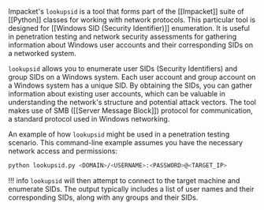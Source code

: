 Impacket's `lookupsid` is a tool that forms part of the [[Impacket]] suite of [[Python]] classes for working with network protocols. This particular tool is designed for [[Windows SID (Security Identifier)]] enumeration. It is useful in penetration testing and network security assessments for gathering information about Windows user accounts and their corresponding SIDs on a networked system.

`lookupsid` allows you to enumerate user SIDs (Security Identifiers) and group SIDs on a Windows system. Each user account and group account on a Windows system has a unique SID. By obtaining the SIDs, you can gather information about existing user accounts, which can be valuable in understanding the network's structure and potential attack vectors. The tool makes use of SMB ([[Server Message Block]]) protocol for communication, a standard protocol used in Windows networking.

An example of how `lookupsid` might be used in a penetration testing scenario. This command-line example assumes you have the necessary network access and permissions:

```bash
python lookupsid.py <DOMAIN>/<USERNAME>:<PASSWORD>@<TARGET_IP>
```

!!! info
    `lookupsid` will then attempt to connect to the target machine and enumerate SIDs. The output typically includes a list of user names and their corresponding SIDs, along with any groups and their SIDs.

